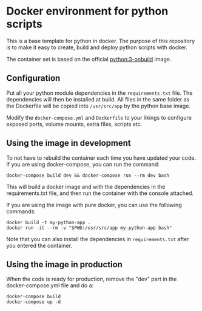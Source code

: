 # Docker environment for python scripts
This is a base template for python in docker.
The purpose of this repository is to make it easy to create, build and deploy python scripts with docker.

The container set is based on the official [python:3-onbuild](https://hub.docker.com/_/python/) image.

## Configuration
Put all your python module dependencies in the `requirements.txt` file. The dependencies will then be installed at build. All files in the same folder as the Dockerfile will be copied into `/usr/src/app` by the python base image.

Modify the `docker-compose.yml` and `Dockerfile` to your likings to configure exposed ports, volume mounts, extra files, scripts etc.

## Using the image in development
To not have to rebuild the container each time you have updated your code. If you are using docker-compose, you can run the command:
```
docker-compose build dev && docker-compose run --rm dev bash
```
This will build a docker image and with the dependencies in the requirements.txt file, and then run the container with the console attached.

If you are using the image with pure docker, you can use the following commands:
```
docker build -t my-python-app .
docker run -it --rm -v "$PWD:/usr/src/app my-python-app bash"
```

Note that you can also install the dependencies in `requirements.txt` after you entered the container.

## Using the image in production
When the code is ready for production, remove the "dev" part in the docker-compose.yml file and do a:
```
docker-compose build
docker-compose up -d
```
